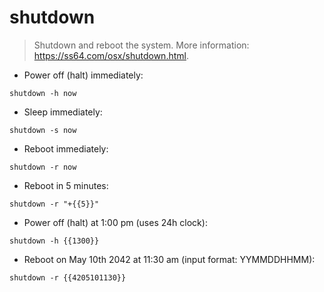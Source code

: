 # shutdown

> Shutdown and reboot the system.
> More information: <https://ss64.com/osx/shutdown.html>.

- Power off (halt) immediately:

`shutdown -h now`

- Sleep immediately:

`shutdown -s now`

- Reboot immediately:

`shutdown -r now`

- Reboot in 5 minutes:

`shutdown -r "+{{5}}"`

- Power off (halt) at 1:00 pm (uses 24h clock):

`shutdown -h {{1300}}`

- Reboot on May 10th 2042 at 11:30 am (input format: YYMMDDHHMM):

`shutdown -r {{4205101130}}`
